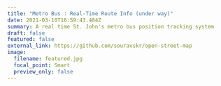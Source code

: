 ```yaml
---
title: "Metro Bus : Real-Time Route Info (under way)"
date: 2021-03-10T16:59:43.484Z
summary: A real time St. John's metro bus position tracking system
draft: false
featured: false
external_link: https://github.com/souravskr/open-street-map
image:
  filename: featured.jpg
  focal_point: Smart
  preview_only: false
---
```

